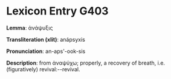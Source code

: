 # Lexicon Entry G403

**Lemma**: ἀνάψυξις

**Transliteration (xlit)**: anápsyxis

**Pronunciation**: an-aps'-ook-sis

**Description**:
from ἀναψύχω; properly, a recovery of breath, i.e. (figuratively) revival:--revival.
